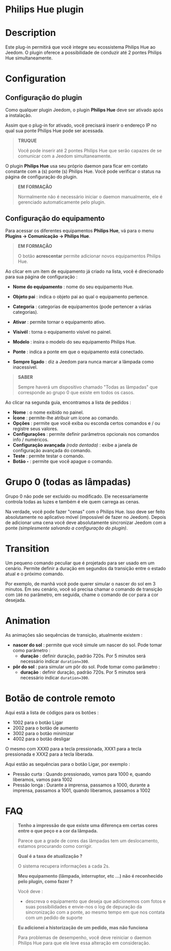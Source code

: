 # Philips Hue plugin

# Description

Este plug-in permitirá que você integre seu ecossistema Philips Hue ao Jeedom. O plugin oferece a possibilidade de conduzir até 2 pontes Philips Hue simultaneamente.

# Configuration

## Configuração do plugin

Como qualquer plugin Jeedom, o plugin **Philips Hue** deve ser ativado após a instalação.

Assim que o plug-in for ativado, você precisará inserir o endereço IP no qual sua ponte Philips Hue pode ser acessada.

>**TRUQUE**
>
>Você pode inserir até 2 pontes Philips Hue que serão capazes de se comunicar com a Jeedom simultaneamente.

O plugin **Philips Hue** usa seu próprio daemon para ficar em contato constante com a (s) ponte (s) Philips Hue. Você pode verificar o status na página de configuração do plugin.

>**EM FORMAÇÃO**
>    
>Normalmente não é necessário iniciar o daemon manualmente, ele é gerenciado automaticamente pelo plugin.

## Configuração do equipamento

Para acessar os diferentes equipamentos **Philips Hue**, vá para o menu **Plugins → Comunicação → Philips Hue**.

>**EM FORMAÇÃO**
>    
>O botão **acrescentar** permite adicionar novos equipamentos Philips Hue.

Ao clicar em um item de equipamento já criado na lista, você é direcionado para sua página de configuração :

- **Nome do equipamento** : nome do seu equipamento Hue.
- **Objeto pai** : indica o objeto pai ao qual o equipamento pertence.
- **Categoria** : categorias de equipamentos (pode pertencer a várias categorias).
- **Ativar** : permite tornar o equipamento ativo.
- **Visivél** : torna o equipamento visível no painel.

- **Modelo** : insira o modelo do seu equipamento Philips Hue.
- **Ponte** : indica a ponte em que o equipamento está conectado.
- **Sempre ligado** : diz a Jeedom para nunca marcar a lâmpada como inacessível.

>**SABER**
>
>Sempre haverá um dispositivo chamado "Todas as lâmpadas" que corresponde ao grupo 0 que existe em todos os casos.

Ao clicar na segunda guia, encontramos a lista de pedidos :

- **Nome** : o nome exibido no painel.
- **Ícone** : permite-lhe atribuir um ícone ao comando.
- **Opções** : permite que você exiba ou esconda certos comandos e / ou registre seus valores.
- **Configurações** : permite definir parâmetros opcionais nos comandos info / numéricos.
- **Configuração avançada** *(roda dentada)* : exibe a janela de configuração avançada do comando.
- **Teste** : permite testar o comando.
- **Botão -** : permite que você apague o comando.


# Grupo 0 (todas as lâmpadas)

Grupo 0 não pode ser excluído ou modificado. Ele necessariamente controla todas as luzes e também é ele quem carrega as cenas.

Na verdade, você pode fazer "cenas" com o Philips Hue. Isso deve ser feito absolutamente no aplicativo móvel (impossível de fazer no Jeedom). Depois de adicionar uma cena você deve absolutamente sincronizar Jeedom com a ponte *(simplesmente salvando a configuração do plugin)*.

# Transition

Um pequeno comando peculiar que é projetado para ser usado em um cenário. Permite definir a duração em segundos da transição entre o estado atual e o próximo comando.

Por exemplo, de manhã você pode querer simular o nascer do sol em 3 minutos. Em seu cenário, você só precisa chamar o comando de transição com ``180`` no parâmetro, em seguida, chame o comando de cor para a cor desejada.

# Animation

As animações são sequências de transição, atualmente existem :

- **nascer do sol** : permite que você simule um nascer do sol. Pode tomar como parâmetro :
    - **duração** : definir duração, padrão 720s. Por 5 minutos será necessário indicar ``duration=300``.
- **pôr do sol** : para simular um pôr do sol. Pode tomar como parâmetro :
    - **duração** : definir duração, padrão 720s. Por 5 minutos será necessário indicar ``duration=300``.

# Botão de controle remoto

Aqui está a lista de códigos para os botões :

- 1002 para o botão Ligar
- 2002 para o botão de aumento
- 3002 para o botão minimizar
- 4002 para o botão desligar

O mesmo com XXX0 para a tecla pressionada, XXX1 para a tecla pressionada e XXX2 para a tecla liberada.

Aqui estão as sequências para o botão Ligar, por exemplo :

- Pressão curta : Quando pressionado, vamos para 1000 e, quando liberamos, vamos para 1002
- Pressão longa : Durante a imprensa, passamos a 1000, durante a imprensa, passamos a 1001, quando liberamos, passamos a 1002

# FAQ

> **Tenho a impressão de que existe uma diferença em certas cores entre o que peço e a cor da lâmpada.**
>
> Parece que a grade de cores das lâmpadas tem um deslocamento, estamos procurando como corrigir.

> **Qual é a taxa de atualização ?**
>
> O sistema recupera informações a cada 2s.

> **Meu equipamento (lâmpada, interruptor, etc ...) não é reconhecido pelo plugin, como fazer ?**
>
> Você deve :
> - descreva o equipamento que deseja que adicionemos com fotos e suas possibilidades e envie-nos o log de depuração da sincronização com a ponte, ao mesmo tempo em que nos contata com um pedido de suporte

>**Eu adicionei a historização de um pedido, mas não funciona**
>
>Para problemas de desempenho, você deve reiniciar o daemon Philips Hue para que ele leve essa alteração em consideração.

